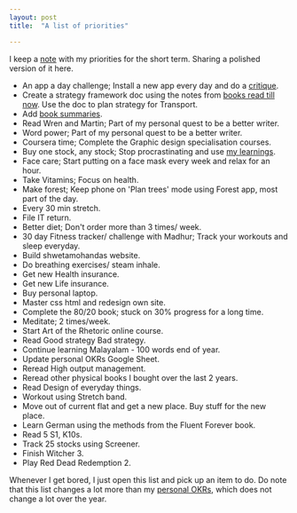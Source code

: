 ```yaml
---
layout: post
title:  "A list of priorities"

---
```


I keep a [note](https://inkpadnotepad.appspot.com/) with my priorities for the short term. Sharing a polished version of it here.

- An app a day challenge; Install a new app every day and do a [critique](https://medium.com/the-year-of-the-looking-glass/how-to-do-a-product-critique-98b657050638).
- Create a strategy framework doc using the notes from [books read till now](https://manassaloi.com/2019/08/27/learn-business-strategy.html). Use the doc to plan strategy for Transport.
- Add [book summaries](https://manassaloi.com/booksummaries/).
- Read Wren and Martin; Part of my personal quest to be a better writer.
- Word power; Part of my personal quest to be a better writer.
- Coursera time; Complete the Graphic design specialisation courses.
- Buy one stock, any stock; Stop procrastinating and use [my learnings](https://manassaloi.com/2019/08/26/learn-personal-finance-investing.html).
- Face care; Start putting on a face mask every week and relax for an hour.
- Take Vitamins; Focus on health.
- Make forest; Keep phone on 'Plan trees' mode using Forest app, most part of the day.
- Every 30 min stretch.
- File IT return.
- Better diet; Don't order more than 3 times/ week.
- 30 day Fitness tracker/ challenge with Madhur; Track your workouts and sleep everyday.
- Build shwetamohandas website.
- Do breathing exercises/ steam inhale.
- Get new Health insurance.
- Get new Life insurance.
- Buy personal laptop.
- Master css html and redesign own site.
- Complete the 80/20 book; stuck on 30% progress for a long time.
- Meditate; 2 times/week.
- Start Art of the Rhetoric online course.
- Read Good strategy Bad strategy.
- Continue learning Malayalam - 100 words end of year.
- Update personal OKRs Google Sheet.
- Reread High output management.
- Reread other physical books I bought over the last 2 years.
- Read Design of everyday things.
- Workout using Stretch band.
- Move out of current flat and get a new place. Buy stuff for the new place.
- Learn German using the methods from the Fluent Forever book.
- Read 5 S1, K10s.
- Track 25 stocks using Screener.
- Finish Witcher 3.
- Play Red Dead Redemption 2.

Whenever I get bored, I just open this list and pick up an item to do. Do note that this list changes a lot more than my [personal OKRs](https://manassaloi.com/2020/01/15/personal-OKRs-2020.html), which does not change a lot over the year.

